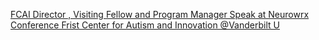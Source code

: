 [FCAI Director , Visiting Fellow and Program Manager Speak at Neurowrx Conference   Frist Center for Autism and Innovation   @Vanderbilt U](https://qi.tc/qi/118406)